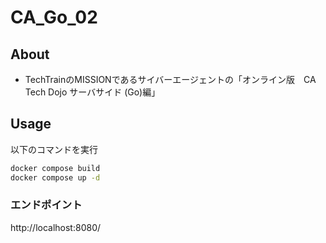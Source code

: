 # CA_Go_02

## About
- TechTrainのMISSIONであるサイバーエージェントの「オンライン版　CA Tech Dojo サーバサイド (Go)編」

## Usage
以下のコマンドを実行
```zsh
docker compose build
docker compose up -d
```
### エンドポイント
http://localhost:8080/